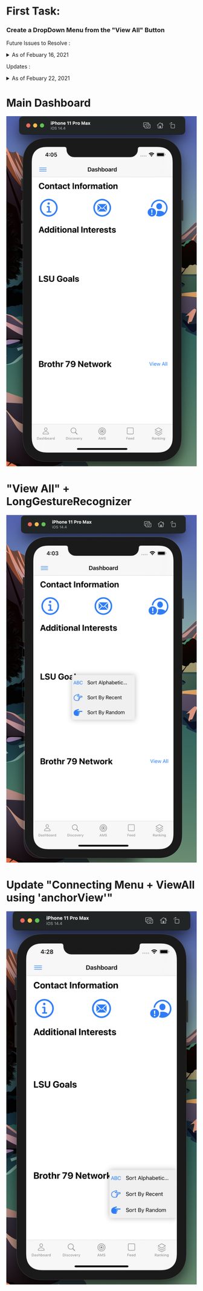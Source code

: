 # First Task:

### Create a DropDown Menu from the "View All" Button


Future Issues to Resolve : <details>
           <summary> As of Febuary 16, 2021</summary>
           <p> </p>
           <p> :small_orange_diamond: Find a way to anchor the DropDown Menu with "View All" button</p>
           <p> :small_orange_diamond: Clean up code and comments</p>
           <p> :small_orange_diamond: Look into VStack</p>
           <p> :small_orange_diamond: See why text from the menu is cut, might be an issue in my XIB (constraints?)</p>
           <p> :small_orange_diamond: Get the "master file" to work, might now be an issue with the podfiles not being installed</p>
         </details>

Updates : <details>
           <summary> As of Febuary 22, 2021</summary>
           <p> </p>
           <p> :small_orange_diamond: Connected my menu and button using an "anchorView"; menu still covers the "View All" button instead of being underneath</p>
         </details>


# Main Dashboard
![header image](/MyDropDownMenuPhotos/1.png)

# "View All" + LongGestureRecognizer
![header image](/MyDropDownMenuPhotos/2.png)

# Update "Connecting Menu + ViewAll using 'anchorView'"
![header image](/MyDropDownMenuPhotos/3.png)
